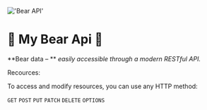 !['Bear API'](https://github.com/janne-nylund/bear-api/blob/main/public/bear-api.png?raw=true)
# 🐻 My Bear Api 🐻
**Bear data – ** *easily accessible through a modern RESTful API.* 

Recources: 

To access and modify resources, you can use any HTTP method:

`GET` `POST` `PUT` `PATCH` `DELETE` `OPTIONS`
